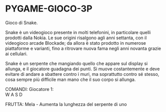 # PYGAME-GIOCO-3P
Gioco di Snake.

Snake è un videogioco presente in molti telefonini, in particolare quelli prodotti dalla Nokia. Le sue origini risalgono agli anni settanta, con il videogioco arcade Blockade; da allora è stato prodotto in numerose piattaforme e varianti, fino a ritrovare nuova fama negli anni novanta grazie ai cellulari.

Snake è un serpente che mangiando quello che appare sul display si allunga, e il giocatore guadagna dei punti. Si muove costantemente e deve evitare di andare a sbattere contro i muri, ma soprattutto contro sé stesso, cosa sempre più difficile man mano che il suo corpo si allunga.

COMANDI:
Giocatore 1:  
    W
  A S D

FRUTTA:
Mela - Aumenta la lunghezza del serpente di uno